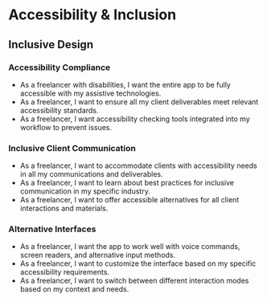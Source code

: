 # Accessibility & Inclusion

## Inclusive Design

### Accessibility Compliance
- As a freelancer with disabilities, I want the entire app to be fully accessible with my assistive technologies.
- As a freelancer, I want to ensure all my client deliverables meet relevant accessibility standards.
- As a freelancer, I want accessibility checking tools integrated into my workflow to prevent issues.

### Inclusive Client Communication
- As a freelancer, I want to accommodate clients with accessibility needs in all my communications and deliverables.
- As a freelancer, I want to learn about best practices for inclusive communication in my specific industry.
- As a freelancer, I want to offer accessible alternatives for all client interactions and materials.

### Alternative Interfaces
- As a freelancer, I want the app to work well with voice commands, screen readers, and alternative input methods.
- As a freelancer, I want to customize the interface based on my specific accessibility requirements.
- As a freelancer, I want to switch between different interaction modes based on my context and needs.